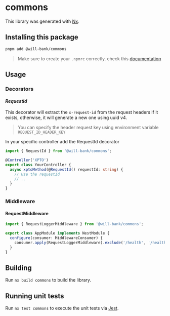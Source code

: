 # commons

This library was generated with [Nx](https://nx.dev).

## Installing this package

```bash
pnpm add @will-bank/commons
```

> Make sure to create your `.npmrc` correctly. check this [documentation](../../docs/NPMRC.md)

## Usage

### Decorators

#### _RequestId_

This decorator will extract the `x-request-id` from the request headers if it exists, otherwise, it will generate a new one using uuid v4.

> You can specify the header request key using environment variable `REQUEST_ID_HEADER_KEY`

In your specific controller add the RequestId decorator

```ts
import { RequestId } from '@will-bank/commons';

@Controller('XPTO')
export class YourController {
  async xptoMethod(@RequestId() requestId: string) {
    // Use the requestId
    // ..
  }
}
```

### Middleware

#### RequestMiddleware

```ts
import { RequestLoggerMiddleware } from '@will-bank/commons';

export class AppModule implements NestModule {
  configure(consumer: MiddlewareConsumer) {
    consumer.apply(RequestLoggerMiddleware).exclude('/health', '/health/*').forRoutes({ path: '*', method: RequestMethod.ALL });
  }
}
```

## Building

Run `nx build commons` to build the library.

## Running unit tests

Run `nx test commons` to execute the unit tests via [Jest](https://jestjs.io).
